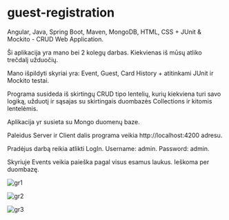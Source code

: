 # guest-registration

Angular, Java, Spring Boot, Maven, MongoDB, HTML, CSS + JUnit & Mockito - CRUD Web Application. 

Ši aplikacija yra mano bei 2 kolegų darbas. Kiekvienas iš mūsų atliko trečdalį užduočių.

Mano išpildyti skyriai yra: Event, Guest, Card History + atitinkami JUnit ir Mockito testai. 

Programa susideda iš skirtingų CRUD tipo lentelių, kurių kiekviena turi savo logiką, užduotį ir sąsajas su skirtingais duombazės Collections ir kitomis lentelėmis.

Aplikacija yr susieta su Mongo duomenų baze.

Paleidus Server ir Client dalis programa veikia http://localhost:4200 adresu.

Pradėjus darbą reikia atlikti LogIn. Username: admin. Password: admin.   

Skyriuje Events veikia paieška pagal visus esamus laukus. Ieškoma per duombazę. 

![gr1](https://user-images.githubusercontent.com/43058977/47701866-e6444500-dc23-11e8-92c0-0d9a643ccd5a.jpg)

![gr2](https://user-images.githubusercontent.com/43058977/47701918-1390f300-dc24-11e8-907c-aa4ee27a68ce.jpg)

![gr3](https://user-images.githubusercontent.com/43058977/47701972-42a76480-dc24-11e8-9d68-8e37e024f05b.jpg)
